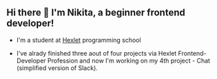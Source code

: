 ## Hi there 👋 I'm Nikita, a beginner frontend developer!

* I'm a student at [Hexlet](https://ru.hexlet.io/) programming school

 * I've alrady finished three aout of four projects via Hexlet Frontend-Developer Profession and now
 I'm working on my 4th project - Chat (simplified version of Slack). 


